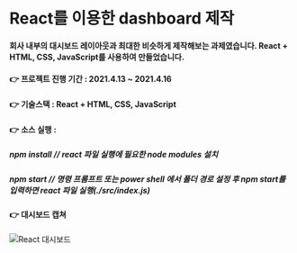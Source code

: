 # React를 이용한 dashboard 제작
#### 회사 내부의 대시보드 레이아웃과 최대한 비슷하게 제작해보는 과제였습니다. React + HTML, CSS, JavaScript를 사용하여 만들었습니다.
#### 👉 프로젝트 진행 기간 : 2021.4.13 ~ 2021.4.16
#### 👉 기술스택 : React + HTML, CSS, JavaScript
#### 👉 소스 실행 :
##### npm install    // react 파일 실행에 필요한 node modules 설치
##### npm start     // 명령 프롬프트 또는 power shell 에서 폴더 경로 설정 후 npm start를 입력하면 react 파일 실행(./src/index.js)
#### 👉 대시보드 캡쳐
![React 대시보드](https://user-images.githubusercontent.com/60170616/122669523-c6a92300-d1f8-11eb-84c1-7f25eb36afe4.png)
